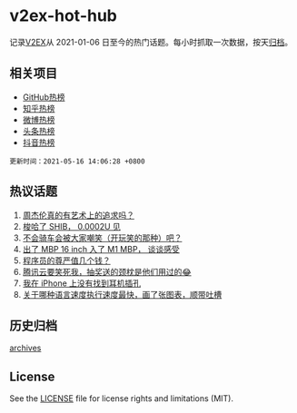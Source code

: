 # v2ex-hot-hub

 记录[V2EX](https://www.v2ex.com/)从 2021-01-06 日至今的热门话题。每小时抓取一次数据，按天[归档](archives)。
 
 ## 相关项目

- [GitHub热榜](https://github.com/snaildev/github-hot-hub)
- [知乎热榜](https://github.com/snaildev/zhihu-hot-hub)
- [微博热榜](https://github.com/snaildev/weibo-hot-hub)
- [头条热榜](https://github.com/snaildev/toutiao-hot-hub)
- [抖音热榜](https://github.com/snaildev/douyin-hot-hub)


 `更新时间：2021-05-16 14:06:28 +0800`

## 热议话题

1. [周杰伦真的有艺术上的追求吗？](https://www.v2ex.com/t/777091)
1. [梭哈了 SHIB， 0.0002U 见](https://www.v2ex.com/t/777111)
1. [不会骑车会被大家嘲笑（开玩笑的那种）吧？](https://www.v2ex.com/t/777100)
1. [出了 MBP 16 inch 入了 M1 MBP， 谈谈感受](https://www.v2ex.com/t/777139)
1. [程序员的尊严值几个钱？](https://www.v2ex.com/t/777128)
1. [腾讯云要笑死我，抽奖送的颈枕是他们用过的😂](https://www.v2ex.com/t/777154)
1. [我在 iPhone 上没有找到耳机插孔](https://www.v2ex.com/t/777185)
1. [关于哪种语言速度执行速度最快，画了张图表，顺带吐槽](https://www.v2ex.com/t/777179)

## 历史归档

[archives](archives)

## License

See the [LICENSE](LICENSE) file for license rights and limitations (MIT).
